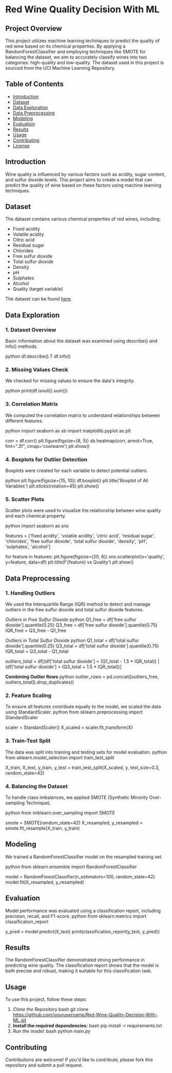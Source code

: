# Red Wine Quality Decision With ML

## Project Overview

This project utilizes machine learning techniques to predict the quality of red wine based on its chemical properties. By applying a RandomForestClassifier and employing techniques like SMOTE for balancing the dataset, we aim to accurately classify wines into two categories: high-quality and low-quality. The dataset used in this project is sourced from the UCI Machine Learning Repository.

## Table of Contents

- [Introduction](#introduction)
- [Dataset](#dataset)
- [Data Exploration](#data-exploration)
- [Data Preprocessing](#data-preprocessing)
- [Modeling](#modeling)
- [Evaluation](#evaluation)
- [Results](#results)
- [Usage](#usage)
- [Contributing](#contributing)
- [License](#license)

## Introduction

Wine quality is influenced by various factors such as acidity, sugar content, and sulfur dioxide levels. This project aims to create a model that can predict the quality of wine based on these factors using machine learning techniques.

## Dataset

The dataset contains various chemical properties of red wines, including:

- Fixed acidity
- Volatile acidity
- Citric acid
- Residual sugar
- Chlorides
- Free sulfur dioxide
- Total sulfur dioxide
- Density
- pH
- Sulphates
- Alcohol
- Quality (target variable)

The dataset can be found [here]([https://archive.ics.uci.edu/ml/datasets/wine+quality](https://www.kaggle.com/datasets/uciml/red-wine-quality-cortez-et-al-2009)).

## Data Exploration

### 1. Dataset Overview
Basic information about the dataset was examined using describe() and info() methods.

python
df.describe().T
df.info()

### 2. Missing Values Check
We checked for missing values to ensure the data's integrity.

python
print(df.isnull().sum())


### 3. Correlation Matrix

We computed the correlation matrix to understand relationships between different features.

python
import seaborn as sb
import matplotlib.pyplot as plt

corr = df.corr()
plt.figure(figsize=(8, 5))
sb.heatmap(corr, annot=True, fmt=".2f", cmap='coolwarm')
plt.show()

### 4. Boxplots for Outlier Detection

Boxplots were created for each variable to detect potential outliers.

python
plt.figure(figsize=(15, 10))
df.boxplot()
plt.title('Boxplot of All Variables')
plt.xticks(rotation=45)
plt.show()

### 5. Scatter Plots

Scatter plots were used to visualize the relationship between wine quality and each chemical property.

python
import seaborn as sns

features = ['fixed acidity', 'volatile acidity', 'citric acid', 'residual sugar', 'chlorides', 'free sulfur dioxide', 'total sulfur dioxide', 'density', 'pH', 'sulphates', 'alcohol']

for feature in features:
    plt.figure(figsize=(20, 6))
    sns.scatterplot(x='quality', y=feature, data=df)
    plt.title(f'{feature} vs Quality')
    plt.show()


## Data Preprocessing

### 1. Handling Outliers

We used the Interquartile Range (IQR) method to detect and manage outliers in the free sulfur dioxide and total sulfur dioxide features.



*Outliers in Free Sulfur Dioxide*
   python
   Q1_free = df['free sulfur dioxide'].quantile(0.25)
   Q3_free = df['free sulfur dioxide'].quantile(0.75)
   IQR_free = Q3_free - Q1_free
   
*Outliers in Total Sulfur Dioxide*
   python
Q1_total = df['total sulfur dioxide'].quantile(0.25)
Q3_total = df['total sulfur dioxide'].quantile(0.75)
IQR_total = Q3_total - Q1_total

outliers_total = df[(df['total sulfur dioxide'] < (Q1_total - 1.5 * IQR_total)) | (df['total sulfur dioxide'] > (Q3_total + 1.5 * IQR_total))]
   
**Combining Outlier Rows**
   python
outlier_rows = pd.concat([outliers_free, outliers_total]).drop_duplicates()
   
### 2. Feature Scaling
To ensure all features contribute equally to the model, we scaled the data using StandardScaler.
   python
from sklearn.preprocessing import StandardScaler

scaler = StandardScaler()
X_scaled = scaler.fit_transform(X)
   
### 3. Train-Test Split

The data was split into training and testing sets for model evaluation.
   python
from sklearn.model_selection import train_test_split

X_train, X_test, y_train, y_test = train_test_split(X_scaled, y, test_size=0.3, random_state=42)
   
### 4. Balancing the Dataset


To handle class imbalances, we applied SMOTE (Synthetic Minority Over-sampling Technique).

   python
from imblearn.over_sampling import SMOTE

smote = SMOTE(random_state=42)
X_resampled, y_resampled = smote.fit_resample(X_train, y_train)
   
## Modeling

We trained a RandomForestClassifier model on the resampled training set.

   python
from sklearn.ensemble import RandomForestClassifier

model = RandomForestClassifier(n_estimators=100, random_state=42)
model.fit(X_resampled, y_resampled)
   
## Evaluation
Model performance was evaluated using a classification report, including precision, recall, and F1-score.
   python
from sklearn.metrics import classification_report

y_pred = model.predict(X_test)
print(classification_report(y_test, y_pred))
  
## Results

The RandomForestClassifier demonstrated strong performance in predicting wine quality. The classification report shows that the model is both precise and robust, making it suitable for this classification task.

## Usage

To use this project, follow these steps:

1. *Clone the Repository*
   bash
   git clone https://github.com/yourusername/Red-Wine-Quality-Decision-With-ML.git
2. **Install the required dependencies:**
   bash
pip install -r requirements.txt
3. *Run the model:*
   bash
python main.py

## Contributing
Contributions are welcome! If you'd like to contribute, please fork this repository and submit a pull request.
